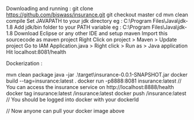 Downloading and running :
git clone https://github.com/biswass/insurance.git
git checkout master
cd <to the directory>
mvn clean compile
Set JAVAPATH to your jdk directory eg : C:\Program Files\Java\jdk-1.8
Add jdk/bin folder to your PATH variable eg : C:\Program Files\Java\jdk-1.8
Download Eclipse or any other IDE and setup maven
Import this sourcecode as maven project
Right Click on project > Maven > Update project
Go to IAM Application.java > Right click > Run as > Java application
Hit localhost:8081/health

Dockerization :

mvn clean package 
java -jar .\target\insurance-0.0.1-SNAPSHOT.jar
docker build --tag=insurance:latest .
docker run -p8888:8081 insurance:latest 	// You can access the insurance service on http://localhost:8888/health
docker tag insurance:latest <yourDockerId>/insurance:latest
docker push <yourDockerId>/insurance:latest	// You should be logged into docker with your dockerId <yourDockerId>

// Now anyone can pull your docker image above